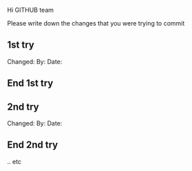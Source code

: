 Hi GITHUB team

Please write down the changes that you were trying to commit

## 1st try
Changed:
By: 
Date:
## End 1st try


## 2nd try
Changed:
By: 
Date:
## End 2nd try

.. etc
